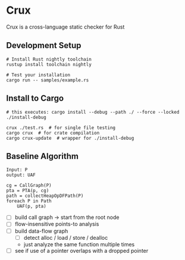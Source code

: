 # Crux

Crux is a cross-language static checker for Rust

## Development Setup

```
# Install Rust nightly toolchain
rustup install toolchain nightly

# Test your installation
cargo run -- samples/example.rs
```

## Install to Cargo

```
# this executes: cargo install --debug --path ./ --force --locked
./install-debug

crux ./test.rs  # for single file testing
cargo crux  # for crate compilation
cargo crux-update  # wrapper for ./install-debug
```

## Baseline Algorithm

```
Input: P
output: UAF

cg = CallGraph(P)
pta = PTA(p, cg)
path = collectHeapOpDFPath(P)
foreach P in Path
    UAF(p, pta)
```

* [ ] build call graph -> start from the root node
* [ ] flow-insensitive points-to analysis
* [ ] build data-flow graph
    * [ ] detect alloc / load / store / dealloc
    * just analyze the same function multiple times
* [ ] see if use of a pointer overlaps with a dropped pointer
